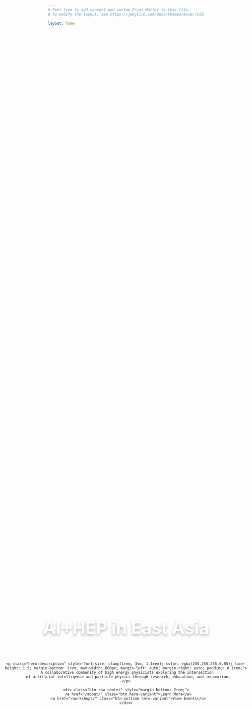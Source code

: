 ```yaml
---
# Feel free to add content and custom Front Matter to this file.
# To modify the layout, see https://jekyllrb.com/docs/themes/#overriding-theme-defaults

layout: home
---
```


<div class="hero-section-fullscreen" style="height: 100vh; width: 100vw; display: flex; align-items: center; justify-content: center; position: relative; box-sizing: border-box; margin-top: -60px; margin-left: calc(-50vw + 50%); margin-right: calc(-50vw + 50%); padding-top: 100px;">
  <div style="text-align: center; max-width: 800px; padding: 1rem; width: 100%; margin: 0 auto;">
    <div style="margin-bottom: 2rem;">
      <!-- <img src="{{ '/images/logo_simple.png' | relative_url }}" alt="AI+HEP East Asia Logo" style="width: 100px; height: 100px; margin-bottom: 1.5rem; border-radius: 12px; box-shadow: 0 8px 24px rgba(0,0,0,0.3);"> -->
      <h1 class="hero-title" style="font-size: clamp(2rem, 8vw, 3.5rem); font-weight: 700; color: white; margin-bottom: 1rem; text-shadow: 0 4px 8px rgba(0,0,0,0.3); line-height: 1.1; padding: 0 1rem;">AI+HEP in East Asia</h1>
      <p class="hero-subtitle" style="font-size: clamp(1rem, 4vw, 1.3rem); color: rgba(255,255,255,0.9); margin-bottom: 1.5rem; font-weight: 300; padding: 0 1rem;">{{ site.tagline }}</p>
    </div>

    <p class="hero-description" style="font-size: clamp(1rem, 3vw, 1.1rem); color: rgba(255,255,255,0.85); line-height: 1.5; margin-bottom: 2rem; max-width: 600px; margin-left: auto; margin-right: auto; padding: 0 1rem;">
      A collaborative community of high energy physicists exploring the intersection 
      of artificial intelligence and particle physics through research, education, and innovation.
    </p>
    
    <div class="btn-row center" style="margin-bottom: 2rem;">
      <a href="/about/" class="btn hero-variant">Learn More</a>
      <a href="/workshops/" class="btn-outline hero-variant">View Events</a>
    </div>
  </div>
  
  <!-- <div style="position: absolute; bottom: 1.5rem; left: 50%; transform: translateX(-50%); color: rgba(255,255,255,0.7); text-align: center;">
    <div style="font-size: 0.9rem; margin-bottom: 0.5rem;">Scroll to explore</div>
    <div style="font-size: 1.2rem;">↓</div>
  </div> -->
</div>

<div class="wrapper">
  <div class="content-section" style="margin-top: 4rem; padding: 2rem;">
    <div class="card-grid">
      <div class="card">
        <h3 class="card-title">Research & Education</h3>
        <p>Comprehensive programs covering particle theory, experimental physics, astrophysics, cosmology, and AI/ML methodologies for physics applications.</p>
      </div>

      <div class="card">
        <h3 class="card-title">Community Activities</h3>
        <p>Annual workshops, monthly seminars, journal clubs, and collaborative projects bringing together researchers across East Asia and beyond.</p>
      </div>
    </div>
  </div>

  <div class="news-section">
    <h2 class="news-title">📢 Latest News</h2>
    <p><strong>January 2026:</strong> Join us at the <strong>AI+HEP Workshop 2026</strong> at KEK, Tsukuba, Japan (Jan 19-23, 2026)! <a href="/workshops/">View details →</a></p>
  </div>

  <div class="btn-row center" style="margin: 3rem 0;">
    <a href="/organizers/" class="btn">Meet Our Team</a>
    <a href="/seminars/" class="btn btn-outline">Upcoming Events</a>
  </div>
</div>
